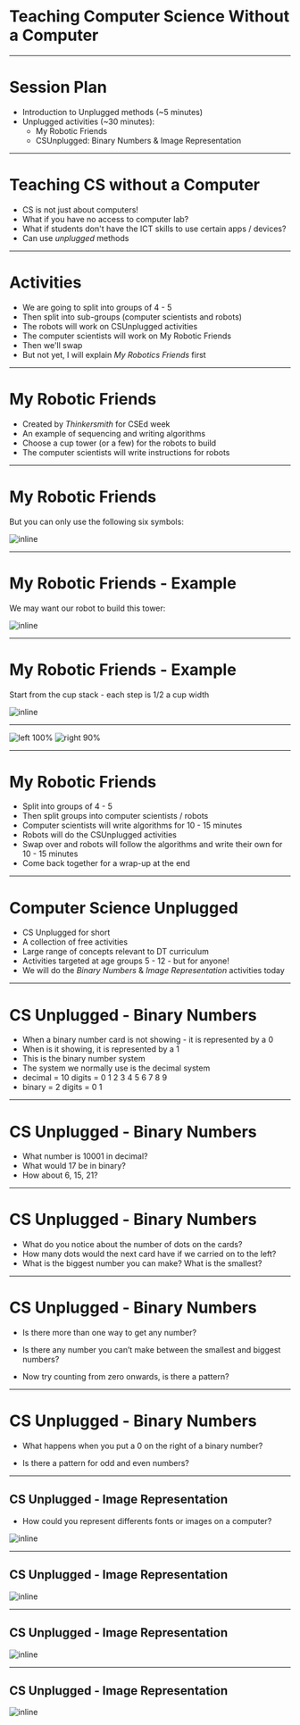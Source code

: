 # Teaching Computer Science Without a Computer

---

# Session Plan

- Introduction to Unplugged methods (~5 minutes)
- Unplugged activities (~30 minutes): 
	- My Robotic Friends 
	- CSUnplugged: Binary Numbers & Image Representation

---

# Teaching CS without a Computer

- CS is not just about computers!
- What if you have no access to computer lab?
- What if students don't have the ICT skills to use certain apps / devices?
- Can use *unplugged* methods

---

# Activities

- We are going to split into groups of 4 - 5
- Then split into sub-groups (computer scientists and robots)
- The robots will work on CSUnplugged activities
- The computer scientists will work on My Robotic Friends
- Then we'll swap
- But not yet, I will explain *My Robotics Friends* first

---

# My Robotic Friends

- Created by *Thinkersmith* for CSEd week
- An example of sequencing and writing algorithms
- Choose a cup tower (or a few) for the robots to build
- The computer scientists will write instructions for robots

---

# My Robotic Friends

But you can only use the following six symbols:

![inline](cup_stack_symbols.png)

---

# My Robotic Friends - Example

We may want our robot to build this tower:

![inline](cup_stack_diagram.png)

---

# My Robotic Friends - Example

Start from the cup stack - each step is 1/2 a cup width

![inline](cup_stack_movements.png)

---

![left 100%](cup_stack_algorithm.png)
![right 90%](cup_stack_diagram.png)

---

# My Robotic Friends

- Split into groups of 4 - 5
- Then split groups into computer scientists / robots
- Computer scientists will write algorithms for 10 - 15 minutes
- Robots will do the CSUnplugged activities
- Swap over and robots will follow the algorithms and write their own for 10 - 15 minutes
- Come back together for a wrap-up at the end

---

# Computer Science Unplugged

- CS Unplugged for short
- A collection of free activities
- Large range of concepts relevant to DT curriculum
- Activities targeted at age groups 5 - 12 - but for anyone!
- We will do the *Binary Numbers* & *Image Representation*  activities today

---

# CS Unplugged - Binary Numbers

- When a binary number card is not showing - it is represented by a 0
- When is it showing, it is represented by a 1
- This is the binary number system
- The system we normally use is the decimal system 
- decimal = 10 digits = 0 1 2 3 4 5 6 7 8 9
- binary = 2 digits = 0 1

---

# CS Unplugged - Binary Numbers

- What number is 10001 in decimal?
- What would 17 be in binary?
- How about 6, 15, 21?

---

# CS Unplugged - Binary Numbers

- What do you notice about the number of dots on the cards? 
- How many dots would the next card have if we carried on to the left?
- What is the biggest number you can make? What is the smallest? 

--- 

# CS Unplugged - Binary Numbers

- Is there more than one way to get any number? 

- Is there any number you can’t make between the smallest and biggest numbers? 

- Now try counting from zero onwards, is there a pattern?

---

# CS Unplugged - Binary Numbers

- What happens when you put a 0 on the right of a binary number?

- Is there a pattern for odd and even numbers? 

--- 

## CS Unplugged - Image Representation

- How could you represent differents fonts or images on a computer?

![inline](csunplugged_fonts.png)

---

## CS Unplugged - Image Representation

![inline](csunplugged_example_1.png)

---

## CS Unplugged - Image Representation

![inline](csunplugged_question_1.png)

---

## CS Unplugged - Image Representation

![inline](csunplugged_answer_1.png)
